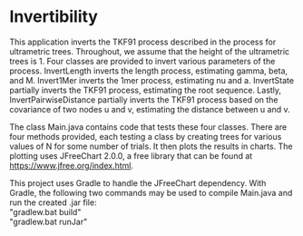 # Invertibility

This application inverts the TKF91 process described in the process for ultrametric trees. Throughout, we assume that the height of the ultrametric trees is 1. Four classes are provided to invert various parameters of the process. InvertLength inverts the length process, estimating gamma, beta, and M. Invert1Mer inverts the 1mer process, estimating nu and a. InvertState partially inverts the TKF91 process, estimating the root sequence. Lastly, InvertPairwiseDistance partially inverts the TKF91 process based on the covariance of two nodes u and v, estimating the distance between u and v.

The class Main.java contains code that tests these four classes. There are four methods provided, each testing a class by creating trees for various values of N for some number of trials. It then plots the results in charts. The plotting uses JFreeChart 2.0.0, a free library that can be found at https://www.jfree.org/index.html.

This project uses Gradle to handle the JFreeChart dependency. With Gradle, the following two commands may be used to compile Main.java and run the created .jar file:<br/>
"gradlew.bat build"<br/>
"gradlew.bat runJar"
